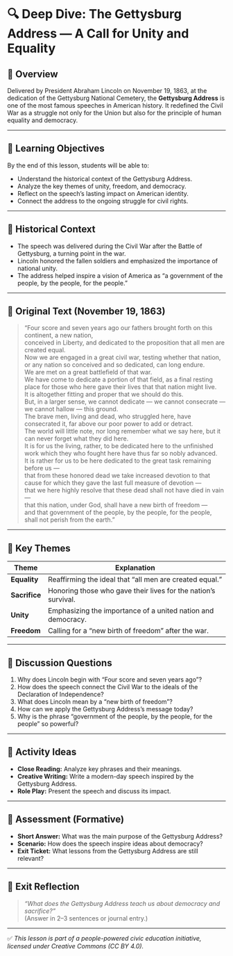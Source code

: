 # 🔍 Deep Dive: The Gettysburg Address — A Call for Unity and Equality

## 🧭 Overview

Delivered by President Abraham Lincoln on November 19, 1863, at the dedication of the Gettysburg National Cemetery, the **Gettysburg Address** is one of the most famous speeches in American history. It redefined the Civil War as a struggle not only for the Union but also for the principle of human equality and democracy.

---

## 🎯 Learning Objectives

By the end of this lesson, students will be able to:  
- Understand the historical context of the Gettysburg Address.  
- Analyze the key themes of unity, freedom, and democracy.  
- Reflect on the speech’s lasting impact on American identity.  
- Connect the address to the ongoing struggle for civil rights.

---

## 📘 Historical Context

- The speech was delivered during the Civil War after the Battle of Gettysburg, a turning point in the war.  
- Lincoln honored the fallen soldiers and emphasized the importance of national unity.  
- The address helped inspire a vision of America as “a government of the people, by the people, for the people.”

---

## 📖 Original Text (November 19, 1863)

> “Four score and seven years ago our fathers brought forth on this continent, a new nation,  
> conceived in Liberty, and dedicated to the proposition that all men are created equal.  
> Now we are engaged in a great civil war, testing whether that nation, or any nation so conceived and so dedicated, can long endure.  
> We are met on a great battlefield of that war.  
> We have come to dedicate a portion of that field, as a final resting place for those who here gave their lives that that nation might live.  
> It is altogether fitting and proper that we should do this.  
> But, in a larger sense, we cannot dedicate — we cannot consecrate — we cannot hallow — this ground.  
> The brave men, living and dead, who struggled here, have consecrated it, far above our poor power to add or detract.  
> The world will little note, nor long remember what we say here, but it can never forget what they did here.  
> It is for us the living, rather, to be dedicated here to the unfinished work which they who fought here have thus far so nobly advanced.  
> It is rather for us to be here dedicated to the great task remaining before us —  
> that from these honored dead we take increased devotion to that cause for which they gave the last full measure of devotion —  
> that we here highly resolve that these dead shall not have died in vain —  
> that this nation, under God, shall have a new birth of freedom —  
> and that government of the people, by the people, for the people, shall not perish from the earth.”
---

## 🧠 Key Themes

| Theme          | Explanation                                                  |
|----------------|--------------------------------------------------------------|
| **Equality**   | Reaffirming the ideal that “all men are created equal.”      |
| **Sacrifice** | Honoring those who gave their lives for the nation’s survival.|
| **Unity**     | Emphasizing the importance of a united nation and democracy. |
| **Freedom**    | Calling for a “new birth of freedom” after the war.           |

---

## 💬 Discussion Questions

1. Why does Lincoln begin with “Four score and seven years ago”?  
2. How does the speech connect the Civil War to the ideals of the Declaration of Independence?  
3. What does Lincoln mean by a “new birth of freedom”?  
4. How can we apply the Gettysburg Address’s message today?  
5. Why is the phrase “government of the people, by the people, for the people” so powerful?

---

## 🧪 Activity Ideas

- **Close Reading:** Analyze key phrases and their meanings.  
- **Creative Writing:** Write a modern-day speech inspired by the Gettysburg Address.  
- **Role Play:** Present the speech and discuss its impact.

---

## 📎 Assessment (Formative)

- **Short Answer:** What was the main purpose of the Gettysburg Address?  
- **Scenario:** How does the speech inspire ideas about democracy?  
- **Exit Ticket:** What lessons from the Gettysburg Address are still relevant?

---

## 🏁 Exit Reflection

> *“What does the Gettysburg Address teach us about democracy and sacrifice?”*  
(Answer in 2–3 sentences or journal entry.)

---

✅ *This lesson is part of a people-powered civic education initiative, licensed under Creative Commons (CC BY 4.0).*
